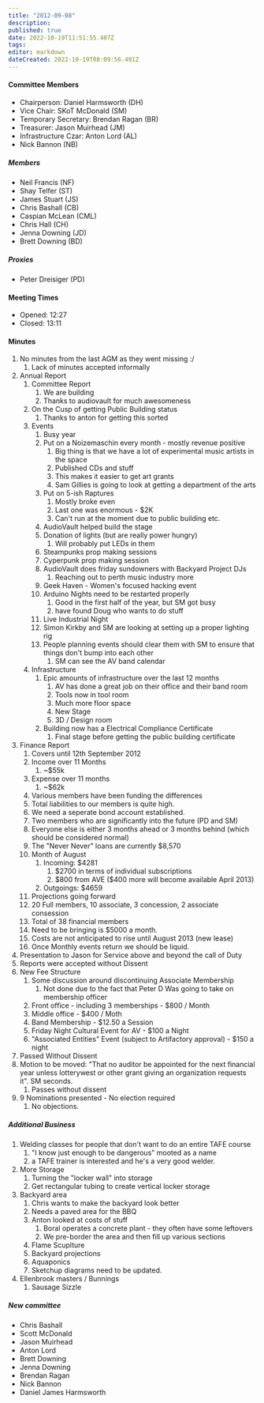 ```yaml
---
title: "2012-09-08"
description: 
published: true
date: 2022-10-19T11:51:55.407Z
tags: 
editor: markdown
dateCreated: 2022-10-19T08:09:56.491Z
---
```


#### Committee Members

-   Chairperson: Daniel Harmsworth (DH)
-   Vice Chair: SKoT McDonald (SM)
-   Temporary Secretary: Brendan Ragan (BR)
-   Treasurer: Jason Muirhead (JM)
-   Infrastructure Czar: Anton Lord (AL)
-   Nick Bannon (NB)

##### Members

-   Neil Francis (NF)
-   Shay Telfer (ST)
-   James Stuart (JS)
-   Chris Bashall (CB)
-   Caspian McLean (CML)
-   Chris Hall (CH)
-   Jenna Downing (JD)
-   Brett Downing (BD)

##### Proxies

-   Peter Dreisiger (PD)

#### Meeting Times

-   Opened: 12:27
-   Closed: 13:11

#### Minutes

1.  No minutes from the last AGM as they went missing :/
    1.  Lack of minutes accepted informally
2.  Annual Report
    1.  Committee Report
        1.  We are building
        2.  Thanks to audiovault for much awesomeness
    2.  On the Cusp of getting Public Building status
        1.  Thanks to anton for getting this sorted
    3.  Events
        1.  Busy year
        2.  Put on a Noizemaschin every month - mostly revenue positive
            1.  Big thing is that we have a lot of experimental music artists in the space
            2.  Published CDs and stuff
            3.  This makes it easier to get art grants
            4.  Sam Gillies is going to look at getting a department of the arts
        3.  Put on 5-ish Raptures
            1.  Mostly broke even
            2.  Last one was enormous - \$2K
            3.  Can't run at the moment due to public building etc.
        4.  AudioVault helped build the stage
        5.  Donation of lights (but are really power hungry)
            1.  Will probably put LEDs in them
        6.  Steampunks prop making sessions
        7.  Cyperpunk prop making session
        8.  AudioVault does friday sundowners with Backyard Project DJs
            1.  Reaching out to perth music industry more
        9.  Geek Haven - Women's focused hacking event
        10. Arduino Nights need to be restarted properly
            1.  Good in the first half of the year, but SM got busy
            2.  have found Doug who wants to do stuff
        11. Live Industrial Night
        12. Simon Kirkby and SM are looking at setting up a proper lighting rig
        13. People planning events should clear them with SM to ensure that things don't bump into each other
            1.  SM can see the AV band calendar
    4.  Infrastructure
        1.  Epic amounts of infrastructure over the last 12 months
            1.  AV has done a great job on their office and their band room
            2.  Tools now in tool room
            3.  Much more floor space
            4.  New Stage
            5.  3D / Design room
        2.  Building now has a Electrical Compliance Certificate
            1.  Final stage before getting the public building certificate
3.  Finance Report
    1.  Covers until 12th September 2012
    2.  Income over 11 Months
        1.  \~\$55k
    3.  Expense over 11 months
        1.  \~\$62k
    4.  Various members have been funding the differences
    5.  Total liabilities to our members is quite high.
    6.  We need a seperate bond account established.
    7.  Two members who are significantly into the future (PD and SM)
    8.  Everyone else is either 3 months ahead or 3 months behind (which should be considered normal)
    9.  The "Never Never" loans are currently \$8,570
    10. Month of August
        1.  Incoming: \$4281
            1.  \$2700 in terms of individual subscriptions
            2.  \$800 from AVE (\$400 more will become available April 2013)
        2.  Outgoings: \$4659
    11. Projections going forward
    12. 20 Full members, 10 associate, 3 concession, 2 associate consession
    13. Total of 38 financial members
    14. Need to be bringing is \$5000 a month.
    15. Costs are not anticipated to rise until August 2013 (new lease)
    16. Once Monthly events return we should be liquid.
4.  Presentation to Jason for Service above and beyond the call of Duty
5.  Reports were accepted without Dissent
6.  New Fee Structure
    1.  Some discussion around discontinuing Associate Membership
        1.  Not done due to the fact that Peter D Was going to take on membership officer
    2.  Front office - including 3 memberships - \$800 / Month
    3.  Middle office - \$400 / Moth
    4.  Band Membership - \$12.50 a Session
    5.  Friday Night Cultural Event for AV - \$100 a Night
    6.  "Associated Entities" Event (subject to Artifactory approval) - \$150 a night
7.  Passed Without Dissent
8.  Motion to be moved: "That no auditor be appointed for the next financial year unless lotterywest or other grant giving an organization requests it". SM seconds.
    1.  Passes without dissent
9.  9 Nominations presented - No election required
    1.  No objections.

##### Additional Business

1.  Welding classes for people that don't want to do an entire TAFE course
    1.  "I know just enough to be dangerous" mooted as a name
    2.  a TAFE trainer is interested and he's a very good welder.
2.  More Storage
    1.  Turning the "locker wall" into storage
    2.  Get rectangular tubing to create vertical locker storage
3.  Backyard area
    1.  Chris wants to make the backyard look better
    2.  Needs a paved area for the BBQ
    3.  Anton looked at costs of stuff
        1.  Boral operates a concrete plant - they often have some leftovers
        2.  We pre-border the area and then fill up various sections
    4.  Flame Scuplture
    5.  Backyard projections
    6.  Aquaponics
    7.  Sketchup diagrams need to be updated.
4.  Ellenbrook masters / Bunnings
    1.  Sausage Sizzle

##### New committee

-   Chris Bashall
-   Scott McDonald
-   Jason Muirhead
-   Anton Lord
-   Brett Downing
-   Jenna Downing
-   Brendan Ragan
-   Nick Bannon
-   Daniel James Harmsworth
